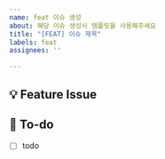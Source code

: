 ```yaml
---
name: feat 이슈 생성
about: 해당 이슈 생성시 템플릿을 사용해주세요
title: "[FEAT] 이슈 제목"
labels: feat
assignees: ''

---
```


## 💡 Feature Issue
<!-- 관련 이슈에 대해 설명해주세요. -->

## 🌿  To-do
<!-- 해야 할 일들을 적어주세요. -->
- [ ] todo
